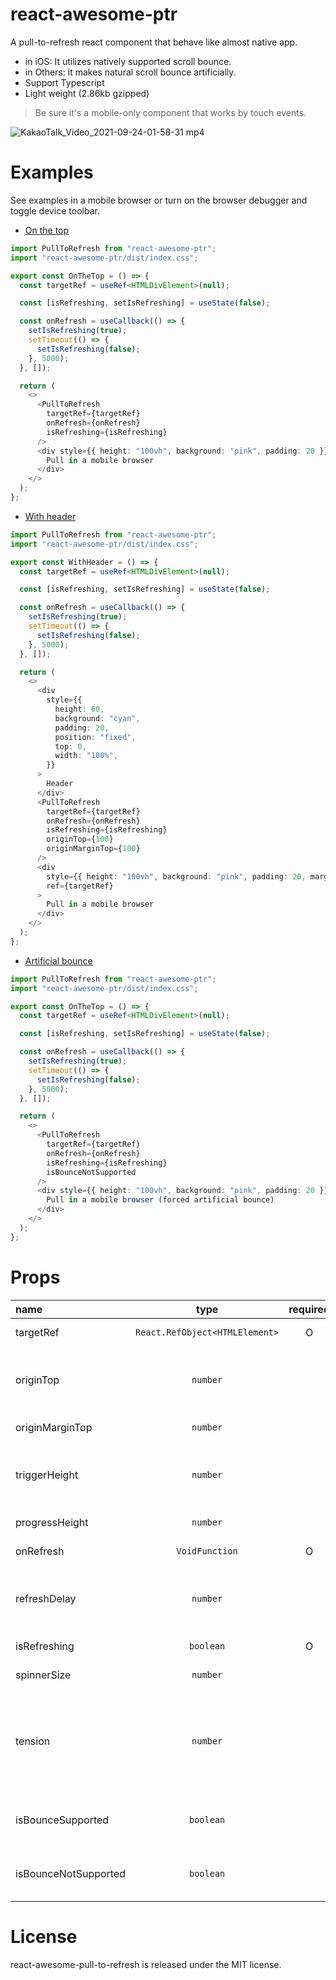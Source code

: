 # react-awesome-ptr

A pull-to-refresh react component that behave like almost native app.

- in iOS: It utilizes natively supported scroll bounce.
- in Others: it makes natural scroll bounce artificially.
- Support Typescript
- Light weight (2.86kb gzipped)

> Be sure it's a mobile-only component that works by touch events.

![KakaoTalk_Video_2021-09-24-01-58-31 mp4](https://user-images.githubusercontent.com/17351661/134551289-7d2aef8f-ca6c-4b21-b6c7-74a7a2654e8d.gif)

# Examples

See examples in a mobile browser or turn on the browser debugger and toggle device toolbar.

- [On the top](https://eunvanz.github.io/react-awesome-ptr/iframe.html?id=pulltorefresh--on-the-top&args=&viewMode=story)

```typescript
import PullToRefresh from "react-awesome-ptr";
import "react-awesome-ptr/dist/index.css";

export const OnTheTop = () => {
  const targetRef = useRef<HTMLDivElement>(null);

  const [isRefreshing, setIsRefreshing] = useState(false);

  const onRefresh = useCallback(() => {
    setIsRefreshing(true);
    setTimeout(() => {
      setIsRefreshing(false);
    }, 5000);
  }, []);

  return (
    <>
      <PullToRefresh
        targetRef={targetRef}
        onRefresh={onRefresh}
        isRefreshing={isRefreshing}
      />
      <div style={{ height: "100vh", background: "pink", padding: 20 }} ref={targetRef}>
        Pull in a mobile browser
      </div>
    </>
  );
};
```

- [With header](https://eunvanz.github.io/react-awesome-ptr/iframe.html?id=pulltorefresh--with-header&args=&viewMode=story)

```typescript
import PullToRefresh from "react-awesome-ptr";
import "react-awesome-ptr/dist/index.css";

export const WithHeader = () => {
  const targetRef = useRef<HTMLDivElement>(null);

  const [isRefreshing, setIsRefreshing] = useState(false);

  const onRefresh = useCallback(() => {
    setIsRefreshing(true);
    setTimeout(() => {
      setIsRefreshing(false);
    }, 5000);
  }, []);

  return (
    <>
      <div
        style={{
          height: 60,
          background: "cyan",
          padding: 20,
          position: "fixed",
          top: 0,
          width: "100%",
        }}
      >
        Header
      </div>
      <PullToRefresh
        targetRef={targetRef}
        onRefresh={onRefresh}
        isRefreshing={isRefreshing}
        originTop={100}
        originMarginTop={100}
      />
      <div
        style={{ height: "100vh", background: "pink", padding: 20, marginTop: 100 }}
        ref={targetRef}
      >
        Pull in a mobile browser
      </div>
    </>
  );
};
```

- [Artificial bounce](https://eunvanz.github.io/react-awesome-ptr/iframe.html?id=pulltorefresh--artificial-bounce&args=&viewMode=story)

```typescript
import PullToRefresh from "react-awesome-ptr";
import "react-awesome-ptr/dist/index.css";

export const OnTheTop = () => {
  const targetRef = useRef<HTMLDivElement>(null);

  const [isRefreshing, setIsRefreshing] = useState(false);

  const onRefresh = useCallback(() => {
    setIsRefreshing(true);
    setTimeout(() => {
      setIsRefreshing(false);
    }, 5000);
  }, []);

  return (
    <>
      <PullToRefresh
        targetRef={targetRef}
        onRefresh={onRefresh}
        isRefreshing={isRefreshing}
        isBounceNotSupported
      />
      <div style={{ height: "100vh", background: "pink", padding: 20 }} ref={targetRef}>
        Pull in a mobile browser (forced artificial bounce)
      </div>
    </>
  );
};
```

# Props

| name                 |              type              | required | default | description                                                                                                                                    |
| :------------------- | :----------------------------: | :------: | :-----: | :--------------------------------------------------------------------------------------------------------------------------------------------- |
| targetRef            | `React.RefObject<HTMLElement>` |    O     |         | target element to pull                                                                                                                         |
| originTop            |            `number`            |          |   `0`   | top of the target where pull-to-refresh starts based on [clientRects](https://developer.mozilla.org/en-US/docs/Web/API/Element/getClientRects) |
| originMarginTop      |            `number`            |          |   `0`   | original margin of the target                                                                                                                  |
| triggerHeight        |            `number`            |          |  `80`   | the height(distance) at which pull-to-refresh is triggered                                                                                     |
| progressHeight       |            `number`            |          |  `50`   | height to keep during refresh                                                                                                                  |
| onRefresh            |         `VoidFunction`         |    O     |         | callback to refresh                                                                                                                            |
| refreshDelay         |            `number`            |          |   `0`   | If refresh time is too short to show indicator, use this prop to delay.                                                                        |
| isRefreshing         |           `boolean`            |    O     |         | Pass `true` during refresh.                                                                                                                    |
| spinnerSize          |            `number`            |          |  `32`   | size of spinner in pixel                                                                                                                       |
| tension              |            `number`            |          |  `0.8`  | value of artificial tension. set under 1, 0 is the most powerful tension. (0.85 ~ 0.75 is appropriate)                                         |
| isBounceSupported    |           `boolean`            |          |         | Set if native scroll bounce is supported not in iOS                                                                                            |
| isBounceNotSupported |           `boolean`            |          |         | Set if native scroll bounce is not supported in iOS                                                                                            |

# License

react-awesome-pull-to-refresh is released under the MIT license.
